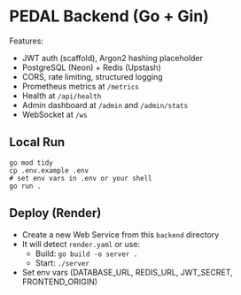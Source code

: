# PEDAL Backend (Go + Gin)

Features:
- JWT auth (scaffold), Argon2 hashing placeholder
- PostgreSQL (Neon) + Redis (Upstash)
- CORS, rate limiting, structured logging
- Prometheus metrics at `/metrics`
- Health at `/api/health`
- Admin dashboard at `/admin` and `/admin/stats`
- WebSocket at `/ws`

## Local Run
```
go mod tidy
cp .env.example .env
# set env vars in .env or your shell
go run .
```

## Deploy (Render)
- Create a new Web Service from this `backend` directory
- It will detect `render.yaml` or use:
  - Build: `go build -o server .`
  - Start: `./server`
- Set env vars (DATABASE_URL, REDIS_URL, JWT_SECRET, FRONTEND_ORIGIN)

